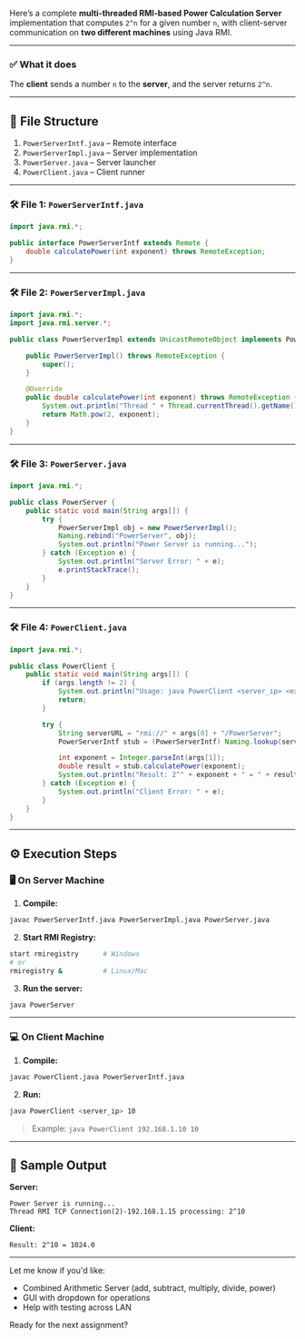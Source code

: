Here’s a complete **multi-threaded RMI-based Power Calculation Server** implementation that computes `2^n` for a given number `n`, with client-server communication on **two different machines** using Java RMI.

---

### ✅ What it does
The **client** sends a number `n` to the **server**, and the server returns `2^n`.

---

## 📁 File Structure

1. `PowerServerIntf.java` – Remote interface  
2. `PowerServerImpl.java` – Server implementation  
3. `PowerServer.java` – Server launcher  
4. `PowerClient.java` – Client runner  

---

### 🛠️ File 1: `PowerServerIntf.java`
```java
import java.rmi.*;

public interface PowerServerIntf extends Remote {
    double calculatePower(int exponent) throws RemoteException;
}
```

---

### 🛠️ File 2: `PowerServerImpl.java`
```java
import java.rmi.*;
import java.rmi.server.*;

public class PowerServerImpl extends UnicastRemoteObject implements PowerServerIntf {

    public PowerServerImpl() throws RemoteException {
        super();
    }

    @Override
    public double calculatePower(int exponent) throws RemoteException {
        System.out.println("Thread " + Thread.currentThread().getName() + " processing: 2^" + exponent);
        return Math.pow(2, exponent);
    }
}
```

---

### 🛠️ File 3: `PowerServer.java`
```java
import java.rmi.*;

public class PowerServer {
    public static void main(String args[]) {
        try {
            PowerServerImpl obj = new PowerServerImpl();
            Naming.rebind("PowerServer", obj);
            System.out.println("Power Server is running...");
        } catch (Exception e) {
            System.out.println("Server Error: " + e);
            e.printStackTrace();
        }
    }
}
```

---

### 🛠️ File 4: `PowerClient.java`
```java
import java.rmi.*;

public class PowerClient {
    public static void main(String args[]) {
        if (args.length != 2) {
            System.out.println("Usage: java PowerClient <server_ip> <exponent>");
            return;
        }

        try {
            String serverURL = "rmi://" + args[0] + "/PowerServer";
            PowerServerIntf stub = (PowerServerIntf) Naming.lookup(serverURL);

            int exponent = Integer.parseInt(args[1]);
            double result = stub.calculatePower(exponent);
            System.out.println("Result: 2^" + exponent + " = " + result);
        } catch (Exception e) {
            System.out.println("Client Error: " + e);
        }
    }
}
```

---

## ⚙️ Execution Steps

### 🖥️ On Server Machine

1. **Compile:**
```bash
javac PowerServerIntf.java PowerServerImpl.java PowerServer.java
```

2. **Start RMI Registry:**
```bash
start rmiregistry      # Windows
# or
rmiregistry &          # Linux/Mac
```

3. **Run the server:**
```bash
java PowerServer
```

---

### 💻 On Client Machine

1. **Compile:**
```bash
javac PowerClient.java PowerServerIntf.java
```

2. **Run:**
```bash
java PowerClient <server_ip> 10
```

> Example: `java PowerClient 192.168.1.10 10`

---

## 🧪 Sample Output

**Server:**
```
Power Server is running...
Thread RMI TCP Connection(2)-192.168.1.15 processing: 2^10
```

**Client:**
```
Result: 2^10 = 1024.0
```

---

Let me know if you'd like:
- Combined Arithmetic Server (add, subtract, multiply, divide, power)
- GUI with dropdown for operations
- Help with testing across LAN

Ready for the next assignment?